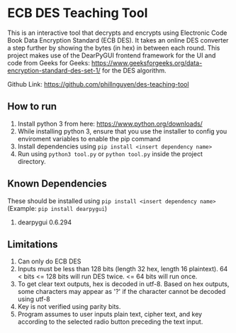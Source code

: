 # ECB DES Teaching Tool
This is an interactive tool that decrypts and encrypts using Electronic Code Book Data Encryption Standard (ECB DES). It takes an online DES converter a step further by showing the bytes (in hex) in between each round. This project makes use of the DearPyGUI frontend framework for the UI and code from Geeks for Geeks: https://www.geeksforgeeks.org/data-encryption-standard-des-set-1/ for the DES algorithm. 

Github Link: https://github.com/phillnguyen/des-teaching-tool 

## How to run
1. Install python 3 from here: https://www.python.org/downloads/ 
2. While installing python 3, ensure that you use the installer to config you enviroment variables to enable the pip command
3. Install dependencies using `pip install <insert dependency name>`
4. Run using `python3 tool.py` or `python tool.py` inside the project directory.
## Known Dependencies 
These should be installed using `pip install <insert dependency name>` (Example: `pip install dearpygui`)
1. dearpygui 0.6.294
## Limitations
1. Can only do ECB DES
2. Inputs must be less than 128 bits (length 32 hex, length 16 plaintext). 64 < bits <= 128 bits will run DES twice. <= 64 bits will run once.
3. To get clear text outputs, hex is decoded in utf-8. Based on hex outputs, some characters may appear as '?' if the character cannot be decoded using utf-8
4. Key is not verified using parity bits.
5. Program assumes to user inputs plain text, cipher text, and key according to the selected radio button preceding the text input.